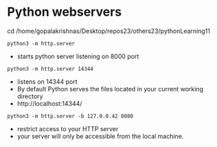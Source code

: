 # Python webservers

cd /home/gopalakrishnas/Desktop/repos23/others23/pythonLearning11


`python3 -m http.server`
- starts python server listening on 8000 port


`python3 -m http.server 14344`
- listens on 14344 port
- By default Python serves the files located in your current working directory
- http://localhost:14344/


`python3 -m http.server -b 127.0.0.42 8080`
- restrict access to your HTTP server 
- your server will only be accessible from the local machine.

